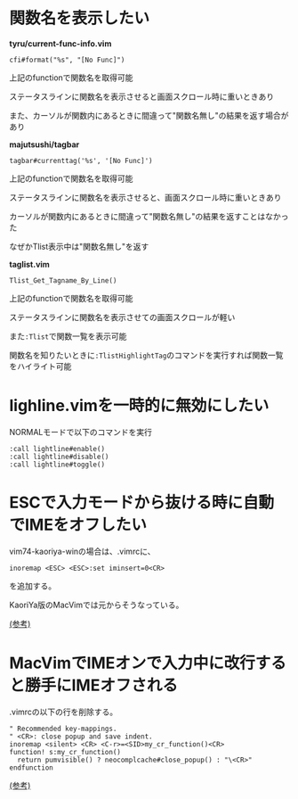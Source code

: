 # 関数名を表示したい

**tyru/current-func-info.vim**

	cfi#format("%s", "[No Func]")

上記のfunctionで関数名を取得可能

ステータスラインに関数名を表示させると画面スクロール時に重いときあり

また、カーソルが関数内にあるときに間違って"関数名無し"の結果を返す場合があり


**majutsushi/tagbar**

    tagbar#currenttag('%s', '[No Func]')

上記のfunctionで関数名を取得可能

ステータスラインに関数名を表示させると、画面スクロール時に重いときあり

カーソルが関数内にあるときに間違って"関数名無し"の結果を返すことはなかった

なぜかTlist表示中は"関数名無し"を返す


**taglist.vim**

    Tlist_Get_Tagname_By_Line()

上記のfunctionで関数名を取得可能

ステータスラインに関数名を表示させての画面スクロールが軽い

また`:Tlist`で関数一覧を表示可能

関数名を知りたいときに`:TlistHighlightTag`のコマンドを実行すれば関数一覧をハイライト可能


# lighline.vimを一時的に無効にしたい

NORMALモードで以下のコマンドを実行

	:call lightline#enable()
	:call lightline#disable()
	:call lightline#toggle()


# ESCで入力モードから抜ける時に自動でIMEをオフしたい

vim74-kaoriya-winの場合は、.vimrcに、

	inoremap <ESC> <ESC>:set iminsert=0<CR>

を追加する。

KaoriYa版のMacVimでは元からそうなっている。

[(参考)](https://github.com/splhack/macvim-kaoriya/wiki/Readme#%E6%97%A5%E6%9C%AC%E8%AA%9E%E5%85%A5%E5%8A%9Bim%E8%87%AA%E5%8B%95%E3%82%AA%E3%83%B3%E3%82%AA%E3%83%95)


# MacVimでIMEオンで入力中に改行すると勝手にIMEオフされる

.vimrcの以下の行を削除する。

	" Recommended key-mappings.
	" <CR>: close popup and save indent.
	inoremap <silent> <CR> <C-r>=<SID>my_cr_function()<CR>
	function! s:my_cr_function()
	  return pumvisible() ? neocomplcache#close_popup() : "\<CR>"
	endfunction

[(参考)](http://baqamore.hatenablog.com/entry/2014/12/28/023713)
